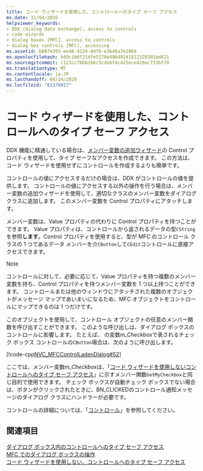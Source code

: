 ```yaml
---
title: コード ウィザードを使用した、コントロールへのタイプ セーフ アクセス
ms.date: 11/04/2016
helpviewer_keywords:
- DDX (dialog data exchange), access to controls
- code wizards
- dialog boxes [MFC], access to controls
- dialog box controls [MFC], accessing
ms.assetid: b8874393-ee48-4124-8d78-e3648a7e29b9
ms.openlocfilehash: b49c1b6f21dfe5270e40649241812320303ad411
ms.sourcegitcommit: c123cc76bb2b6c5cde6f4c425ece420ac733bf70
ms.translationtype: MT
ms.contentlocale: ja-JP
ms.lasthandoff: 04/14/2020
ms.locfileid: "81370917"
---
```

# <a name="type-safe-access-to-controls-with-code-wizards"></a>コード ウィザードを使用した、コントロールへのタイプ セーフ アクセス

DDX 機能に精通している場合は、[メンバー変数の追加ウィザード](../ide/add-member-variable-wizard.md)の Control プロパティを使用して、タイプ セーフなアクセスを作成できます。 この方法は、コード ウィザードを使用せずにコントロールを作成するよりも簡単です。

コントロールの値にアクセスするだけの場合は、DDX がコントロールの値を提供します。 コントロールの値にアクセスする以外の操作を行う場合は、メンバー変数の追加ウィザードを使用して、適切なクラスのメンバー変数をダイアログ クラスに追加します。 このメンバー変数を Control プロパティにアタッチします。

メンバー変数は、Value プロパティの代わりに Control プロパティを持つことができます。 Value プロパティは、コントロールから返されるデータの型`CString`を参照**します**。Control プロパティを使用すると、型が MFC のコントロール クラスの 1 つであるデータ メンバーを介`CButton`して`CEdit`コントロールに直接アクセスできます。

> [!NOTE]
> コントロールに対して、必要に応じて、Value プロパティを持つ複数のメンバー変数を持ち、Control プロパティを持つメンバー変数を 1 つ以上持つことができます。 コントロールまたは他のウィンドウにアタッチされた複数のオブジェクトがメッセージ マップであいまいになるため、MFC オブジェクトをコントロールにマップできるのは 1 つだけです。

このオブジェクトを使用して、コントロール オブジェクトの任意のメンバー関数を呼び出すことができます。 このような呼び出しは、ダイアログ ボックスのコントロールに影響します。 たとえば、 の変数*m_Checkbox*で表されるチェック ボックス コントロールの`CButton`場合は、次のように呼び出します。

[!code-cpp[NVC_MFCControlLadenDialog#52](../mfc/codesnippet/cpp/type-safe-access-to-controls-with-code-wizards_1.cpp)]

ここでは、メンバー変数*m_Checkbox*は、「[コード ウィザードを使用しないコントロールへのタイプ セーフ アクセス](../mfc/type-safe-access-to-controls-without-code-wizards.md)」に示すメンバー関数`GetMyCheckbox`と同じ目的で使用できます。 チェック ボックスが自動チェック ボックスでない場合は、ボタンがクリックされたときに、BN_CLICKEDのコントロール通知メッセージのダイアログ クラスにハンドラーが必要です。

コントロールの詳細については、「[コントロール](../mfc/controls-mfc.md)」を参照してください。

## <a name="see-also"></a>関連項目

[ダイアログ ボックス内のコントロールへのタイプ セーフ アクセス](../mfc/type-safe-access-to-controls-in-a-dialog-box.md)<br/>
[MFC でのダイアログ ボックスの操作](../mfc/life-cycle-of-a-dialog-box.md)<br/>
[コード ウィザードを使用しない、コントロールへのタイプ セーフ アクセス](../mfc/type-safe-access-to-controls-without-code-wizards.md)
